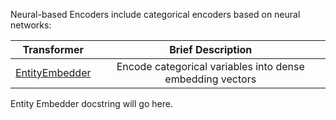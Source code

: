 Neural-based Encoders include categorical encoders based on neural networks:

| Transformer | Brief Description |
|:----------:|:----------:|
| [EntityEmbedder](@ref) | Encode categorical variables into dense embedding vectors |


Entity Embedder docstring will go here.